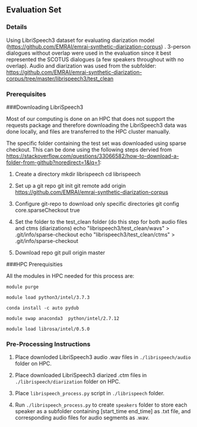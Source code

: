 ## Evaluation Set

### Details
Using LibriSpeech3 dataset for evaluating diarization model (https://github.com/EMRAI/emrai-synthetic-diarization-corpus) . 
3-person dialogues without overlap were used in the evaluation since it best represented the SCOTUS dialogues (a few speakers throughout with no overlap). Audio and diarization was used from the subfolder: https://github.com/EMRAI/emrai-synthetic-diarization-corpus/tree/master/librispeech3/test_clean

### Prerequisites 

###Downloading LibriSpeech3

Most of our computing is done on an HPC that does not support the requests package and therefore downloading the LibriSpeech3 data was done locally, and files are transferred to the HPC cluster manually.

The specific folder containing the test set was downloaded using sparse checkout. This can be done using the following steps dervied from https://stackoverflow.com/questions/33066582/how-to-download-a-folder-from-github?noredirect=1&lq=1:

1.  Create a directory
    mkdir librispeech
    cd librispeech
    
2.  Set up a git repo
    git init
    git remote add origin https://github.com/EMRAI/emrai-synthetic-diarization-corpus

3.  Configure git-repo to download only specific directories
    git config core.sparseCheckout true

4.  Set the folder to the test_clean folder (do this step for both audio files and ctms (diarizations)
    echo "librispeech3/test_clean/wavs" > .git/info/sparse-checkout 
    echo "librispeech3/test_clean/ctms" > .git/info/sparse-checkout

5.  Download repo
    git pull origin master
    
###HPC Prerequisities

All the modules in HPC needed for this process are:

`module purge`

`module load python3/intel/3.7.3` 

`conda install -c auto pydub`

`module swap anaconda3  python/intel/2.7.12`

`module load librosa/intel/0.5.0`

### Pre-Processing Instructions

1.  Place downloded LibriSpeech3 audio .wav files in `./librispeech/audio` folder on HPC. 

2.  Place downloaded LibriSpeech3 diarized .ctm files in `./librispeech/diarization` folder on HPC.

3.  Place `librispeech_process.py` script in `./librispeech` folder.

4.  Run `./librispeech_process.py` to create `speakers` folder to store each speaker as a subfolder containing [start_time end_time] as .txt file, and corresponding audio files for audio segments as .wav.
